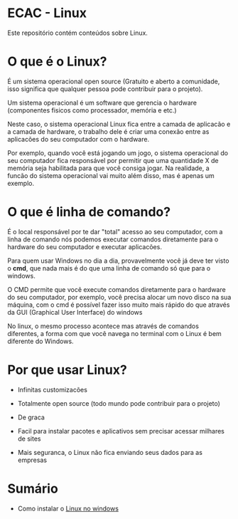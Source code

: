 # ECAC - Linux

Este repositório contém conteúdos sobre Linux.

# O que é o Linux?

É um sistema operacional open source (Gratuito e aberto a comunidade, isso significa que qualquer pessoa pode contribuir para o projeto).

Um sistema operacional é um software que gerencia o hardware (componentes fisicos como processador, memória e etc.)

Neste caso, o sistema operacional Linux fica entre a camada de aplicacão e a camada de hardware, o trabalho dele é criar uma conexão entre as aplicacões do seu computador com o hardware.

Por exemplo, quando você está jogando um jogo, o sistema operacional do seu computador fica responsável por permitir que uma quantidade X de memória seja habilitada para que você consiga jogar.
Na realidade, a funcão do sistema operacional vai muito além disso, mas é apenas um exemplo.

# O que é linha de comando?

É o local responsável por te dar "total" acesso ao seu computador, com a linha de comando nós podemos executar comandos diretamente para o hardware do seu computador e executar aplicacões.

Para quem usar Windows no dia a dia, provavelmente você já deve ter visto o **cmd**, que nada mais é do que uma linha de comando só que para o windows.

O CMD permite que você execute comandos diretamente para o hardware do seu computador, por exemplo, você precisa alocar um novo disco na sua máquina, com o cmd é possível fazer isso muito mais rápido do que através da GUI (Graphical User Interface) do windows

No linux, o mesmo processo acontece mas através de comandos diferentes, a forma com que você navega no terminal com o Linux é bem diferente do Windows.

# Por que usar Linux?

- Infinitas customizacões

- Totalmente open source (todo mundo pode contribuir para o projeto)

- De graca

- Facil para instalar pacotes e aplicativos sem precisar acessar milhares de sites

- Mais seguranca, o Linux não fica enviando seus dados para as empresas

# Sumário

- Como instalar o [Linux no windows](./docs/linux-no-windows.md)
